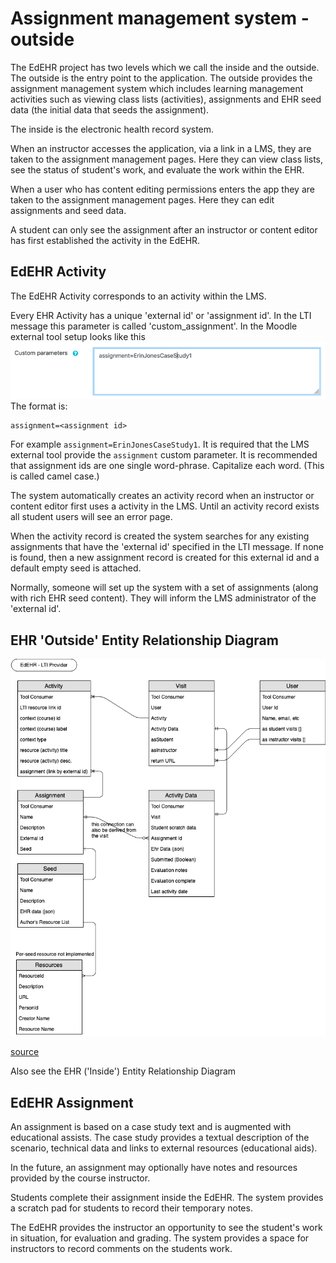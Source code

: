 # Assignment management system - outside

The EdEHR project has two levels which we call the inside and the outside. The outside is the entry point to the application.
The outside provides the assignment management system which includes learning management activities
such as viewing class lists (activities), assignments and EHR seed data (the initial data that seeds the assignment).

The inside is the electronic health record system.  

When an instructor accesses the application, via a link in a LMS, they are taken to the assignment
management pages.  Here they can view class lists, see the status of student's work, and evaluate
the work within the EHR.

When a user who has content editing permissions enters the app they are taken to the
assignment management pages.  Here they can edit assignments and seed data.

A student can only see the assignment after an instructor or content editor has first established the activity in the EdEHR.

## EdEHR Activity

The EdEHR Activity corresponds to an activity within the LMS.  

Every EHR Activity has a unique 'external id' or 'assignment id'.  In the LTI message this parameter is called
'custom_assignment'.  In the Moodle external tool setup looks like this  
![LMS-custom-parameter]
The format is:
```
assignment=<assignment id>
```
For example ```assignment=ErinJonesCaseStudy1```. It is required that the LMS external tool provide the ```assignment```
custom parameter. It is recommended that assignment ids are one single word-phrase. Capitalize each word. (This is called camel case.) 

The system automatically creates an activity record
when an instructor or content editor first uses a activity in the LMS.  Until an activity record exists all student
users will see an error page.

When the activity record is created the system searches for any existing assignments that have the 'external id' specified
in the LTI message.  If none is found, then a new assignment record is created for this external id and a default empty seed
is attached.

Normally, someone will set up the system with a set of assignments (along with rich EHR seed content). They will inform the
LMS administrator of the 'external id'.
 
## EHR 'Outside' Entity Relationship Diagram

![EdEHR-ER-provider]

[source](https://www.draw.io/?state=%7B%22ids%22:%5B%221B91DomvPOnKWWf4psF-YIugLJGil9gkv%22%5D,%22action%22:%22open%22,%22userId%22:%22107185299121564089127%22%7D#G1B91DomvPOnKWWf4psF-YIugLJGil9gkv)

Also see the EHR ('Inside') Entity Relationship Diagram 


## EdEHR Assignment

An assignment is based on a case study text and is augmented with educational assists.  The case study provides a textual 
description of the scenario, technical data and links to external resources (educational aids).

In the future, an assignment may optionally have notes and resources provided by the course instructor.

Students complete their assignment inside the EdEHR.  The system provides a scratch pad for students to record their temporary notes.

The EdEHR provides the instructor an opportunity to see the student's work in situation,
for evaluation and grading.  The system provides a space for instructors to record comments on the students work.  


[EdEHR-overview.png]: ../../images/EdEHR-overview.png "overview"
[EdEHR-ER-consumer]: ../../images/EdEHR-ER-consumer.png "LTI Consumer"
[EdEHR-ER-provider]: ../../images/EdEHR-ER-provider.png "LTI Provider"
[LMS-custom-parameter]: ../../images/LMS-custom-parameter.png "LTI Custom Parameter"

